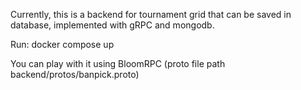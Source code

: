Currently, this is a backend for tournament grid that can be saved in database, implemented with gRPC and mongodb.

Run: docker compose up

You can play with it using BloomRPC (proto file path backend/protos/banpick.proto)
